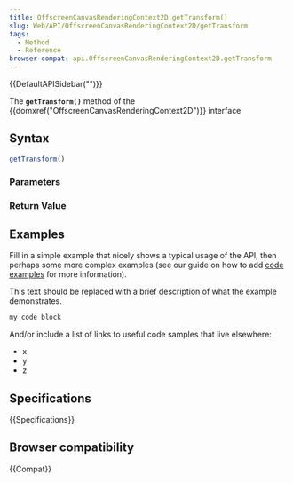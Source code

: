 ```yaml
---
title: OffscreenCanvasRenderingContext2D.getTransform()
slug: Web/API/OffscreenCanvasRenderingContext2D/getTransform
tags:
  - Method
  - Reference
browser-compat: api.OffscreenCanvasRenderingContext2D.getTransform
---
```

{{DefaultAPISidebar("")}}

The **`getTransform()`** method of the {{domxref("OffscreenCanvasRenderingContext2D")}} interface 

## Syntax

```js
getTransform()
```

### Parameters



### Return Value



## Examples

Fill in a simple example that nicely shows a typical usage of the API, then perhaps some more complex examples (see our guide on how to add [code examples](/en-US/docs/MDN/Contribute/Structures/Code_examples) for more information).

This text should be replaced with a brief description of what the example demonstrates.

```js
my code block
```

And/or include a list of links to useful code samples that live elsewhere:

*   x
*   y
*   z

## Specifications

{{Specifications}}

## Browser compatibility

{{Compat}}

